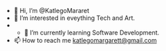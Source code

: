 - 👋 Hi, I’m @KatlegoMararet
- 👀 I’m interested in eveything Tech and Art.
- - 🌱 I’m currently learning Software Development.
- 📫 How to reach me katlegomargarett@gmail.com

<!---
KatlegoMararet/KatlegoMararet is a ✨ special ✨ repository because its `README.md` (this file) appears on your GitHub profile.
You can click the Preview link to take a look at your changes.
--->
